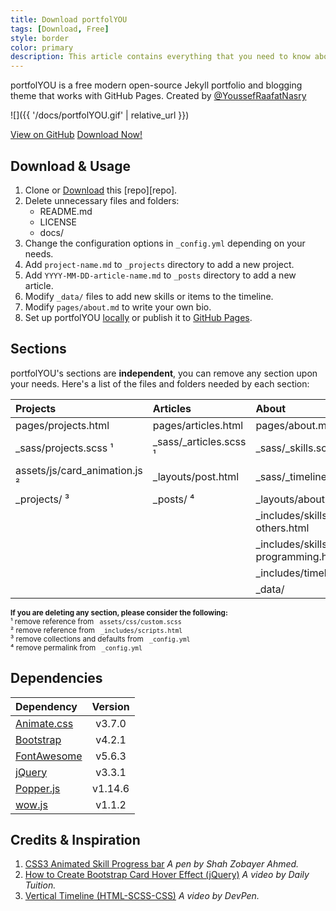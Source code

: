 ```yaml
---
title: Download portfolYOU
tags: [Download, Free]
style: border
color: primary
description: This article contains everything that you need to know about portfolYOU and how to get it for FREE.
---
```


portfolYOU is a free modern open-source Jekyll portfolio and blogging theme that works with GitHub Pages.
Created by [@YoussefRaafatNasry](https://github.com/YoussefRaafatNasry)

![]({{ '/docs/portfolYOU.gif' | relative_url }})

<div class="col text-center">
<a href="https://github.com/YoussefRaafatNasry/portfolYOU" class="btn btn-outline-primary mx-2">View on GitHub</a>
<a href="https://github.com/YoussefRaafatNasry/portfolYOU/archive/master.zip" class="btn btn-outline-primary mx-2">Download Now!</a>
</div>

## Download & Usage

1. Clone or [Download][download] this [repo][repo].
1. Delete unnecessary files and folders:
   - README.md
   - LICENSE
   - docs/
1. Change the configuration options in `_config.yml` depending on your needs.
1. Add `project-name.md` to `_projects` directory to add a new project.
1. Add `YYYY-MM-DD-article-name.md` to `_posts` directory to add a new article.
1. Modify `_data/` files to add new skills or items to the timeline.
1. Modify `pages/about.md` to write your own bio.
1. Set up portfolYOU [locally] or publish it to [GitHub Pages][gh-pages].

[download]: https://github.com/YoussefRaafatNasry/portfolYOU/archive/master.zip
[gh-pages]: https://help.github.com/articles/configuring-a-publishing-source-for-github-pages/
[locally]: https://help.github.com/articles/setting-up-your-github-pages-site-locally-with-jekyll/

## Sections

portfolYOU's sections are **independent**, you can remove any section upon your needs. Here's a list of the files and folders needed by each section:

| Projects                      | Articles               | About                             |
| :---------                    | :---------             | :---------                        |
| pages/projects.html           | pages/articles.html    | pages/about.md                    |
| _sass/projects.scss ¹         | _sass/_articles.scss ¹ | _sass/_skills.scss ¹              |
| assets/js/card_animation.js ² | _layouts/post.html     | _sass/_timeline.scss ¹            |
| _projects/ ³                  | _posts/ ⁴              | _layouts/about.html               |
|                               |                        | _includes/skills-others.html      |
|                               |                        | _includes/skills-programming.html |
|                               |                        | _includes/timeline.html           |
|                               |                        | _data/                            |

<small>
    <b>If you are deleting any section, please consider the following:</b><br>
    ¹ remove reference from <code> assets/css/custom.scss </code><br>
    ² remove reference from <code> _includes/scripts.html </code><br>
    ³ remove collections and defaults from <code> _config.yml </code><br>
    ⁴ remove permalink from <code> _config.yml </code>
</small>

## Dependencies

| Dependency                  | Version |
| :-------------------------- |:-------:|
| [Animate.css][animate]      | v3.7.0  |
| [Bootstrap][bootstrap]      | v4.2.1  |
| [FontAwesome][font-awesome] | v5.6.3  |
| [jQuery][jquery]            | v3.3.1  |
| [Popper.js][popper]         | v1.14.6 |
| [wow.js][wow]               | v1.1.2  |

[animate]: https://daneden.github.io/animate.css/
[bootstrap]: https://getbootstrap.com/
[font-awesome]: https://fontawesome.com/
[jquery]: https://jquery.com/
[popper]: https://popper.js.org/
[wow]: https://wowjs.uk/

## Credits & Inspiration

1. [CSS3 Animated Skill Progress bar][skills-progress-bar] _A pen by Shah Zobayer Ahmed._
1. [How to Create Bootstrap Card Hover Effect (jQuery)][cards-hover] _A video by Daily Tuition._
1. [Vertical Timeline (HTML-SCSS-CSS)][vertical-timeline] _A video by DevPen._

[skills-progress-bar]: https://codepen.io/speeedsam/pen/VeOGEq
[cards-hover]: https://www.youtube.com/watch?v=2qQxwT-Qm5E
[vertical-timeline]: https://www.youtube.com/watch?v=TP4THzsAa3M&t=2s